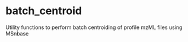 # batch_centroid
Utility functions to perform batch centroiding of profile mzML files using MSnbase
